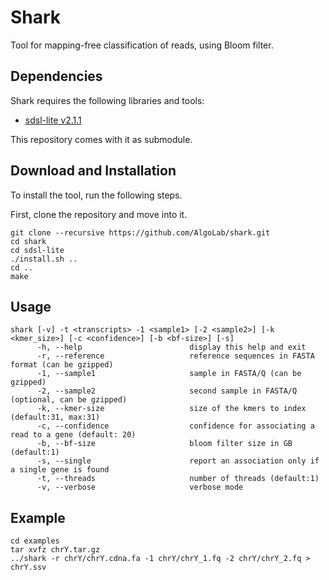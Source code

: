 # Shark
Tool for mapping-free classification of reads, using Bloom filter.

## Dependencies
Shark requires the following libraries and tools:
- [sdsl-lite v2.1.1](https://github.com/simongog/sdsl-lite/tree/v2.1.1)

This repository comes with it as submodule.

## Download and Installation
To install the tool, run the following steps.

First, clone the repository and move into it.
```shell
git clone --recursive https://github.com/AlgoLab/shark.git
cd shark
cd sdsl-lite
./install.sh ..
cd ..
make
```

## Usage
```
shark [-v] -t <transcripts> -1 <sample1> [-2 <sample2>] [-k <kmer_size>] [-c <confidence>] [-b <bf-size>] [-s]
      -h, --help                        display this help and exit
      -r, --reference                   reference sequences in FASTA format (can be gzipped)
      -1, --sample1                     sample in FASTA/Q (can be gzipped)
      -2, --sample2                     second sample in FASTA/Q (optional, can be gzipped)
      -k, --kmer-size                   size of the kmers to index (default:31, max:31)
      -c, --confidence                  confidence for associating a read to a gene (default: 20)
      -b, --bf-size                     bloom filter size in GB (default:1)
      -s, --single                      report an association only if a single gene is found
      -t, --threads                     number of threads (default:1)
      -v, --verbose                     verbose mode
```

## Example
```
cd examples
tar xvfz chrY.tar.gz
../shark -r chrY/chrY.cdna.fa -1 chrY/chrY_1.fq -2 chrY/chrY_2.fq > chrY.ssv
```
